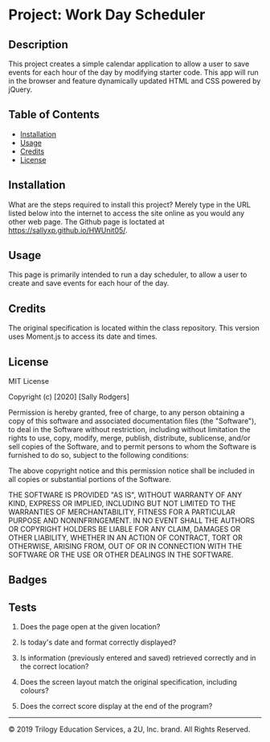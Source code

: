 # Project: Work Day Scheduler

## Description 

This project creates a simple calendar application to allow a user to save events for each hour of the day by modifying starter code. This app will run in the browser and feature dynamically updated HTML and CSS powered by jQuery.

## Table of Contents 

* [Installation](#installation)
* [Usage](#usage)
* [Credits](#credits)
* [License](#license)


## Installation

What are the steps required to install this project? 
Merely type in the URL listed below into the internet to access the site online as you would any other web page. 
   The Github page is loctated at  https://sallyxp.github.io/HWUnit05/.


## Usage 

This page is primarily intended to run a day scheduler, to allow a user to create and save events for each hour of the day.  


## Credits

The original specification is located within the class repository.  This version uses Moment.js to access its date and times.


## License

MIT License

Copyright (c) [2020] [Sally Rodgers]

Permission is hereby granted, free of charge, to any person obtaining a copy
of this software and associated documentation files (the "Software"), to deal
in the Software without restriction, including without limitation the rights
to use, copy, modify, merge, publish, distribute, sublicense, and/or sell
copies of the Software, and to permit persons to whom the Software is
furnished to do so, subject to the following conditions:

The above copyright notice and this permission notice shall be included in all
copies or substantial portions of the Software.

THE SOFTWARE IS PROVIDED "AS IS", WITHOUT WARRANTY OF ANY KIND, EXPRESS OR
IMPLIED, INCLUDING BUT NOT LIMITED TO THE WARRANTIES OF MERCHANTABILITY,
FITNESS FOR A PARTICULAR PURPOSE AND NONINFRINGEMENT. IN NO EVENT SHALL THE
AUTHORS OR COPYRIGHT HOLDERS BE LIABLE FOR ANY CLAIM, DAMAGES OR OTHER
LIABILITY, WHETHER IN AN ACTION OF CONTRACT, TORT OR OTHERWISE, ARISING FROM,
OUT OF OR IN CONNECTION WITH THE SOFTWARE OR THE USE OR OTHER DEALINGS IN THE
SOFTWARE.




## Badges


## Tests

1. Does the page open at the given location?
2. Is today's date and format correctly displayed?
3. Is information (previously entered and saved) retrieved correctly and in the correct location?
4. Does the screen layout match the original specification, including colours?


4. Does the correct score display at the end of the program?

---
© 2019 Trilogy Education Services, a 2U, Inc. brand. All Rights Reserved.

